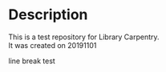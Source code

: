 # Description
This is a test repository for Library Carpentry.<br/>
It was created on 20191101

line break test
